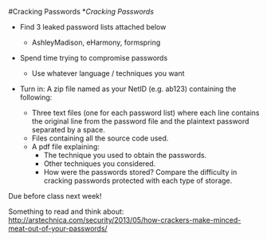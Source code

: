 #Cracking Passwords
**Cracking Passwords*

 * Find 3 leaked password lists attached below
   * AshleyMadison, eHarmony, formspring

 * Spend time trying to compromise passwords
   * Use whatever language / techniques you want

* Turn in: A zip file named as your NetID (e.g. ab123) containing the following:
  * Three text files (one for each password list) where each line contains the original line from the password file and the plaintext password separated by a space.  
   * Files containing all the source code used.
   * A pdf file explaining:
     * The technique you used to obtain the passwords.
     * Other techniques you considered.
     * How were the passwords stored? Compare the difficulty in cracking passwords protected with each type of storage.

Due before class next week!

Something to read and think about: http://arstechnica.com/security/2013/05/how-crackers-make-minced-meat-out-of-your-passwords/

 
